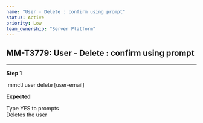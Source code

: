 ```yaml
---
name: "User - Delete : confirm using prompt"
status: Active
priority: Low
team_ownership: "Server Platform"
---
```


## MM-T3779: User - Delete : confirm using prompt

---

**Step 1**

 mmctl user delete \[user-email]

**Expected**

Type YES to prompts\
Deletes the user
